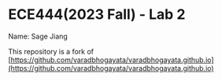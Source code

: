 # ECE444(2023 Fall) - Lab 2


Name: Sage Jiang


This repository is a fork of [https://github.com/varadbhogayata/varadbhogayata.github.io](https://github.com/varadbhogayata/varadbhogayata.github.io)